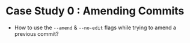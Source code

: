 # Case Study 0 : Amending Commits

- How to use the `--amend` & `--no-edit` flags while trying to amend a previous commit?
